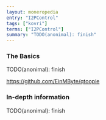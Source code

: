 ```yaml
---
layout: moneropedia
entry: "I2PControl"
tags: ["kovri"]
terms: ["I2PControl"]
summary: "TODO(anonimal): finish"
---
```


### The Basics

TODO(anonimal): finish

https://github.com/EinMByte/qtoopie

### In-depth information

TODO(anonimal): finish
